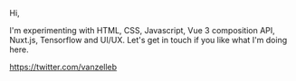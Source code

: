 Hi,

I'm experimenting with HTML, CSS, Javascript, Vue 3 composition API, Nuxt.js, Tensorflow and UI/UX.
Let's get in touch if you like what I'm doing here.

https://twitter.com/vanzelleb


<!---
vanzelleb/vanzelleb is a ✨ special ✨ repository because its `README.md` (this file) appears on your GitHub profile.
You can click the Preview link to take a look at your changes.
--->
